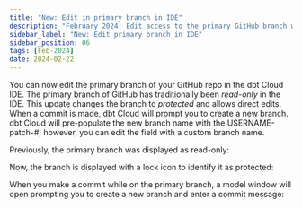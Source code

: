 ```yaml
---
title: "New: Edit in primary branch in IDE"
description: "February 2024: Edit access to the primary GitHub branch while in the IDE. This was previously a read-only feature."
sidebar_label: "New: Edit primary branch in IDE"
sidebar_position: 06
tags: [Feb-2024]
date: 2024-02-22
---
```


You can now edit the primary branch of your GitHub repo in the dbt Cloud IDE. The primary branch of GitHub has traditionally been _read-only_ in the IDE. This update changes the branch to _protected_ and allows direct edits. When a commit is made, dbt Cloud will prompt you to create a new branch. dbt Cloud will pre-populate the new branch name with the USERNAME-patch-#; however, you can edit the field with a custom branch name.

Previously, the primary branch was displayed as read-only:

<Lightbox src="/img/docs/dbt-cloud/using-dbt-cloud/read-only.png" width="90%" title="Old read-only experience"/>

Now, the branch is displayed with a lock icon to identify it as protected:

<Lightbox src="/img/docs/dbt-cloud/using-dbt-cloud/protected.png" width="90%" title="New protected experience"/>

When you make a commit while on the primary branch, a model window will open prompting you to create a new branch and enter a commit message:

<Lightbox src="/img/docs/dbt-cloud/using-dbt-cloud/create-new-branch.png" width="90%" title="Create new branch window"/>
